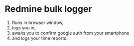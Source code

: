 # Redmine bulk logger
1. Runs in browser window,
2. logs you in,
3. awaits you to confirm google auth from your smartphone
4. and logs your time reports.
